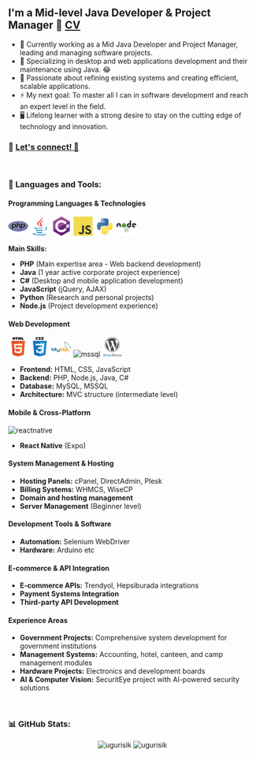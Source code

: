 <img align="right" alt="GIF" src="https://github.com/abhisheknaiidu/abhisheknaiidu/raw/master/code.gif?raw=true" width="500" height="320" style="max-width: 100%;" data-target="animated-image.originalImage" hidden="">

## I'm a Mid-level Java Developer & Project Manager 🚀 [CV](https://www.kariyer.net/ozgecmis/ugurisik80)

- 🔭 Currently working as a Mid Java Developer and Project Manager, leading and managing software projects.
- 🌱 Specializing in desktop and web applications development and their maintenance using Java. 😂
- 🥅 Passionate about refining existing systems and creating efficient, scalable applications.
- ⚡ My next goal: To master all I can in software development and reach an expert level in the field.
- 🖥️ Lifelong learner with a strong desire to stay on the cutting edge of technology and innovation.

### 📩 [Let's connect! 💼](https://www.linkedin.com/in/ugurisik80/)

<br>

### 🔧 Languages and Tools:

#### Programming Languages & Technologies
<p align="left">
  <img src="https://raw.githubusercontent.com/devicons/devicon/master/icons/php/php-original.svg" alt="php" width="40" height="40"/>
  <img src="https://raw.githubusercontent.com/devicons/devicon/master/icons/java/java-original.svg" alt="java" width="40" height="40"/>
  <img src="https://raw.githubusercontent.com/devicons/devicon/master/icons/csharp/csharp-original.svg" alt="csharp" width="40" height="40"/>
  <img src="https://raw.githubusercontent.com/devicons/devicon/master/icons/javascript/javascript-original.svg" alt="javascript" width="40" height="40"/>
  <img src="https://raw.githubusercontent.com/devicons/devicon/master/icons/python/python-original.svg" alt="python" width="40" height="40"/>
  <img src="https://raw.githubusercontent.com/devicons/devicon/master/icons/nodejs/nodejs-original-wordmark.svg" alt="nodejs" width="40" height="40"/>
</p>

**Main Skills:**
- **PHP** (Main expertise area - Web backend development)
- **Java** (1 year active corporate project experience)
- **C#** (Desktop and mobile application development)
- **JavaScript** (jQuery, AJAX)
- **Python** (Research and personal projects)
- **Node.js** (Project development experience)

#### Web Development
<p align="left">
  <img src="https://raw.githubusercontent.com/devicons/devicon/master/icons/html5/html5-original-wordmark.svg" alt="html5" width="40" height="40"/>
  <img src="https://raw.githubusercontent.com/devicons/devicon/master/icons/css3/css3-original-wordmark.svg" alt="css3" width="40" height="40"/>
  <img src="https://raw.githubusercontent.com/devicons/devicon/master/icons/mysql/mysql-original-wordmark.svg" alt="mysql" width="40" height="40"/>
  <img src="https://www.svgrepo.com/show/303229/microsoft-sql-server-logo.svg" alt="mssql" width="40" height="40"/>
  <img src="https://raw.githubusercontent.com/devicons/devicon/master/icons/wordpress/wordpress-original.svg" alt="wordpress" width="40" height="40"/>
</p>

- **Frontend:** HTML, CSS, JavaScript
- **Backend:** PHP, Node.js, Java, C#
- **Database:** MySQL, MSSQL
- **Architecture:** MVC structure (intermediate level)

#### Mobile & Cross-Platform
<p align="left">
  <img src="https://reactnative.dev/img/header_logo.svg" alt="reactnative" width="40" height="40"/>
</p>

- **React Native** (Expo)

#### System Management & Hosting

- **Hosting Panels:** cPanel, DirectAdmin, Plesk
- **Billing Systems:** WHMCS, WiseCP
- **Domain and hosting management**
- **Server Management** (Beginner level)

#### Development Tools & Software

- **Automation:** Selenium WebDriver
- **Hardware:** Arduino etc

#### E-commerce & API Integration
- **E-commerce APIs:** Trendyol, Hepsiburada integrations
- **Payment Systems Integration**
- **Third-party API Development**

#### Experience Areas
- **Government Projects:** Comprehensive system development for government institutions
- **Management Systems:** Accounting, hotel, canteen, and camp management modules
- **Hardware Projects:** Electronics and development boards
- **AI & Computer Vision:** SecuritEye project with AI-powered security solutions

<br>

### 📊 GitHub Stats:
<p align="center">
  <img height="180em" style="width:100%" align="center" src="https://github-readme-stats.vercel.app/api?username=ugurisik&show_icons=true&locale=en&theme=algolia&include_all_commits=true&count_private=true" alt="ugurisik"/>
  <img height="180em" style="width:100%" align="center" src="https://github-readme-stats.vercel.app/api/top-langs?username=ugurisik&show_icons=true&locale=en&layout=compact&langs_count=8&theme=algolia" alt="ugurisik"/>
</p>
